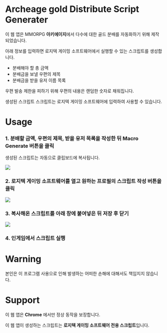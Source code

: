 # Archeage gold Distribute Script Generater

이 웹 앱은 MMORPG **아키에이지**에서 다수에 대한 골드 분배를 자동화하기 위해 제작되었습니다.

아래 정보를 입력하면 로지텍 게이밍 소프트웨어에서 실행할 수 있는 스크립트를 생성합니다.

- 분배해야 할 총 금액
- 분배금을 보낼 우편의 제목
- 분배금을 받을 유저 이름 목록

우편 발송 제한을 피하기 위해 우편의 내용은 랜덤한 숫자로 채워집니다.

생성된 스크립트 스크립트는 로지텍 게이밍 소프트웨어에 입력하여 사용할 수 있습니다.

# Usage

### 1. 분배할 금액, 우편의 제목, 받을 유저 목록을 작성한 뒤 Macro Generate 버튼을 클릭
생성된 스크립트는 자동으로 클립보드에 복사됩니다.

<img src="http://i.imgur.com/oDeezZe.png">

### 2. 로지텍 게이밍 소프트웨어를 열고 원하는 프로필의 스크립트 작성 버튼을 클릭

<img src="http://i.imgur.com/SteJR6m.png">

### 3. 복사해온 스크립트를 아래 창에 붙여넣은 뒤 저장 후 닫기

<img src="http://i.imgur.com/m50rwvh.png">

### 4. 인게임에서 스크립트 실행

# Warning

본인은 이 프로그램 사용으로 인해 발생하는 어떠한 손해에 대해서도 책임지지 않습니다.

# Support 

이 웹 앱은 **Chrome** 에서만 정상 동작을 보장합니다.

이 웹 앱이 생성하는 스크립트는 **로지텍 게이밍 소프트웨어 전용 스크립트**입니다.